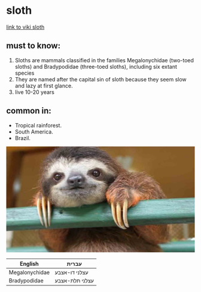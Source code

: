 # sloth
 [link to viki sloth](https://he.wikipedia.org/wiki/%D7%A2%D7%A6%D7%9C%D7%A0%D7%90%D7%99%D7%9D)
## must to know:
1. Sloths are mammals classified in the families Megalonychidae (two-toed sloths) and Bradypodidae (three-toed sloths), including six extant species
2. They are named after the capital sin of sloth because they seem slow and lazy at first glance.
3. live 10-20 years
## common in:
* Tropical rainforest.
* South America.
* Brazil.

![sloth](/images/sloth.jpg)

English | עברית
--------|--------
Megalonychidae | עצלני דו-אצבע
Bradypodidae | עצלני תלת-אצבע
